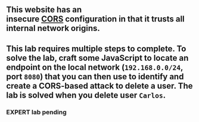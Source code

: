 ## This website has an insecure [CORS](https://portswigger.net/web-security/cors) configuration in that it trusts all internal network origins.

## This lab requires multiple steps to complete. To solve the lab, craft some JavaScript to locate an endpoint on the local network (`192.168.0.0/24`, port `8080`) that you can then use to identify and create a CORS-based attack to delete a user. The lab is solved when you delete user `Carlos`.

### EXPERT lab pending
